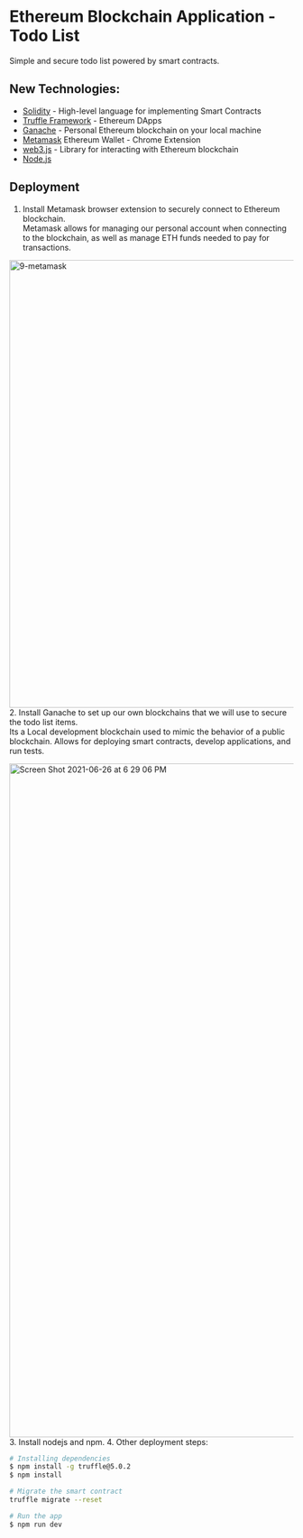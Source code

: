 # Ethereum Blockchain Application - Todo List

Simple and secure todo list powered by smart contracts.

## New Technologies:
* [Solidity](https://docs.soliditylang.org/en/v0.5.3/) - High-level language for implementing Smart Contracts 
* [Truffle Framework](https://www.trufflesuite.com/truffle) - Ethereum DApps 
* [Ganache](https://www.trufflesuite.com/ganache) - Personal Ethereum blockchain on your local machine
* [Metamask](https://metamask.io/) Ethereum Wallet - Chrome Extension 
* [web3.js](https://web3js.readthedocs.io/en/v1.3.4/) - Library for interacting with Ethereum blockchain 
* [Node.js](https://nodejs.org/en/)

## Deployment 
1. Install Metamask browser extension to securely connect to Ethereum blockchain. <br>Metamask allows for managing our personal account when connecting to the blockchain, as well as manage ETH funds needed to pay for transactions. 

<img width="794" alt="9-metamask" src="https://user-images.githubusercontent.com/59374267/123530068-5cd2c280-d6ab-11eb-9e0b-85c6411f3602.png"><br>
2. Install Ganache to set up our own blockchains that we will use to secure the todo list items. <br>Its a Local development blockchain used to mimic the behavior of a public blockchain. Allows for deploying smart contracts, develop applications, and run tests.

<img width="1195" alt="Screen Shot 2021-06-26 at 6 29 06 PM" src="https://user-images.githubusercontent.com/59374267/123530177-67418c00-d6ac-11eb-8b5e-3afd65fc48fc.png"><br>
3. Install nodejs and npm. 
4. Other deployment steps:
```bash
# Installing dependencies 
$ npm install -g truffle@5.0.2
$ npm install

# Migrate the smart contract 
truffle migrate --reset

# Run the app
$ npm run dev
```
